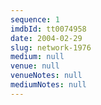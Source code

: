 ```yaml
---
sequence: 1
imdbId: tt0074958
date: 2004-02-29
slug: network-1976
medium: null
venue: null
venueNotes: null
mediumNotes: null
---
```


